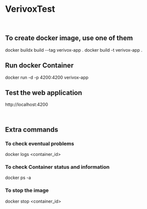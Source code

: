 # VerivoxTest 
<br />

## To create docker image, use one of them
docker buildx build --tag verivox-app .
docker build -t verivox-app .


## Run docker Container
<!-- docker run -d -p 8080:80 verivox-app . -->
docker run -d -p 4200:4200 verivox-app

## Test the web application
http://localhost:4200

<br />

## Extra commands
### To check eventual problems
docker logs <container_id>

### To check Container status and information
docker ps -a

### To stop the image
docker stop <container_id>
